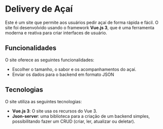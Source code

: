# Delivery de Açaí

Este é um site que permite aos usuários pedir açaí de forma rápida e fácil. O site foi desenvolvido usando o framework **Vue.js 3**, que é uma ferramenta moderna e reativa para criar interfaces de usuário.

## Funcionalidades

O site oferece as seguintes funcionalidades:

- Escolher o tamanho, o sabor e os acompanhamentos do açaí.
- Enviar os dados para o backend em formato JSON

## Tecnologias

O site utiliza as seguintes tecnologias:

- **Vue.js 3**: O site usa os recursos do Vue 3.
- **Json-server**: uma biblioteca para a criação de um backend simples, possibilitando fazer um CRUD (criar, ler, atualizar ou deletar).
